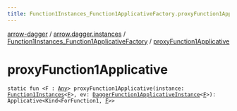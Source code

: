 ```yaml
---
title: Function1Instances_Function1ApplicativeFactory.proxyFunction1Applicative - arrow-dagger
---
```


[arrow-dagger](../../index.html) / [arrow.dagger.instances](../index.html) / [Function1Instances_Function1ApplicativeFactory](index.html) / [proxyFunction1Applicative](./proxy-function1-applicative.html)

# proxyFunction1Applicative

`static fun <F : `[`Any`](https://kotlinlang.org/api/latest/jvm/stdlib/kotlin/-any/index.html)`> proxyFunction1Applicative(instance: `[`Function1Instances`](../-function1-instances/index.html)`<`[`F`](proxy-function1-applicative.html#F)`>, ev: `[`DaggerFunction1ApplicativeInstance`](../-dagger-function1-applicative-instance/index.html)`<`[`F`](proxy-function1-applicative.html#F)`>): Applicative<Kind<ForFunction1, `[`F`](proxy-function1-applicative.html#F)`>>`